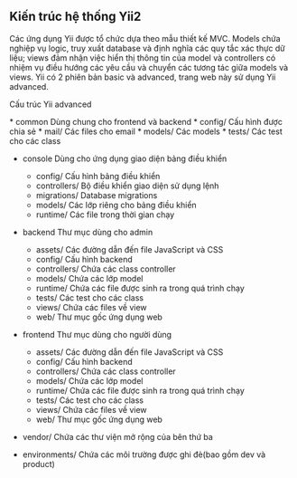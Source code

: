 ## Kiến trúc hệ thống Yii2
 <p>Các ứng dụng Yii được tổ chức dựa theo mẫu thiết kế MVC. Models chứa nghiệp vụ logic, truy xuất database và định nghĩa các quy tắc xác thực dữ liệu; views đảm nhận việc hiển thị thông tin của model và controllers có nhiệm vụ điều hướng các yêu cầu và chuyển các tương tác giữa models và views. Yii có 2 phiên bản basic và advanced, trang web này sử dụng Yii advanced.</p>
 <p>Cấu trúc Yii advanced</p>
 * common			Dùng chung cho frontend và backend
    * config/              Cấu hình được chia sẻ 
    * mail/                Các files cho email
    * models/              Các models
    * tests/               Các test cho các class

 * console			Dùng cho ứng dụng giao diện bảng điều khiển
    * config/              Cấu hình bảng điều khiển
    * controllers/         Bộ điều khiển giao diện sử dụng lệnh
    * migrations/          Database migrations
    * models/              Các lớp riêng cho bảng điều khiển
    * runtime/             Các file trong thời gian chạy

 * backend			Thư mục dùng cho admin
    * assets/              Các đường dẫn đến file JavaScript và CSS
    * config/              Cấu hình backend
    * controllers/         Chứa các class controller
    * models/              Chứa các lớp model
    * runtime/             Chứa các file được sinh ra trong quá trình chạy
    * tests/               Các test cho các class
    * views/               Chứa các files về view
    * web/                 Thư mục gốc ứng dụng web

 * frontend			Thư mục dùng cho người dùng
    * assets/              Các đường dẫn đến file JavaScript và CSS
    * config/              Cấu hình backend
    * controllers/         Chứa các class controller
    * models/              Chứa các lớp model
    * runtime/             Chứa các file được sinh ra trong quá trình chạy
    * tests/               Các test cho các class
    * views/               Chứa các files về view
    * web/                 Thư mục gốc ứng dụng web

 * vendor/                  Chứa các thư viện mở rộng của bên thứ ba

 * environments/            Chứa các môi trường được ghi đè(bao gồm dev và product)

